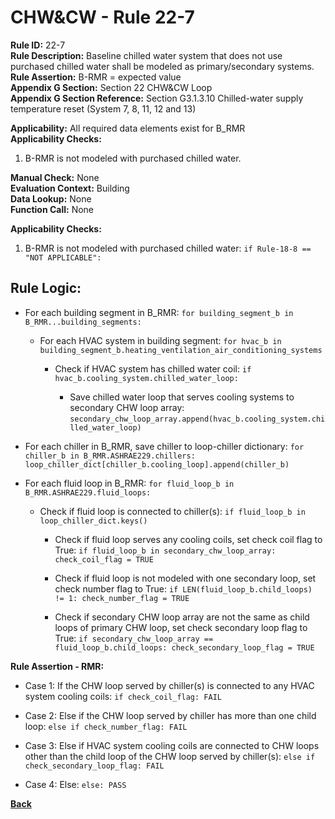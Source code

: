 
# CHW&CW - Rule 22-7  

**Rule ID:** 22-7  
**Rule Description:** Baseline chilled water system that does not use purchased chilled water shall be modeled as primary/secondary systems.  
**Rule Assertion:** B-RMR = expected value  
**Appendix G Section:** Section 22 CHW&CW Loop  
**Appendix G Section Reference:** Section G3.1.3.10 Chilled-water supply temperature reset (System 7, 8, 11, 12 and 13)  

**Applicability:** All required data elements exist for B_RMR  
**Applicability Checks:**  

1. B-RMR is not modeled with purchased chilled water.

**Manual Check:** None  
**Evaluation Context:** Building  
**Data Lookup:** None  
**Function Call:** None  

**Applicability Checks:**  

1. B-RMR is not modeled with purchased chilled water: `if Rule-18-8 == "NOT APPLICABLE":`

## Rule Logic:  

- For each building segment in B_RMR: `for building_segment_b in B_RMR...building_segments:`

  - For each HVAC system in building segment: `for hvac_b in building_segment_b.heating_ventilation_air_conditioning_systems`

    - Check if HVAC system has chilled water coil: `if hvac_b.cooling_system.chilled_water_loop:`

      - Save chilled water loop that serves cooling systems to secondary CHW loop array: `secondary_chw_loop_array.append(hvac_b.cooling_system.chilled_water_loop)`

- For each chiller in B_RMR, save chiller to loop-chiller dictionary: `for chiller_b in B_RMR.ASHRAE229.chillers: loop_chiller_dict[chiller_b.cooling_loop].append(chiller_b)`

- For each fluid loop in B_RMR: `for fluid_loop_b in B_RMR.ASHRAE229.fluid_loops:`

  - Check if fluid loop is connected to chiller(s): `if fluid_loop_b in loop_chiller_dict.keys()`

    - Check if fluid loop serves any cooling coils, set check coil flag to True: `if fluid_loop_b in secondary_chw_loop_array: check_coil_flag = TRUE`

    - Check if fluid loop is not modeled with one secondary loop, set check number flag to True: `if LEN(fluid_loop_b.child_loops) != 1: check_number_flag = TRUE`

    - Check if secondary CHW loop array are not the same as child loops of primary CHW loop, set check secondary loop flag to True: `if secondary_chw_loop_array == fluid_loop_b.child_loops: check_secondary_loop_flag = TRUE`

**Rule Assertion - RMR:**

- Case 1: If the CHW loop served by chiller(s) is connected to any HVAC system cooling coils: `if check_coil_flag: FAIL`

- Case 2: Else if the CHW loop served by chiller has more than one child loop: `else if check_number_flag: FAIL`

- Case 3: Else if HVAC system cooling coils are connected to CHW loops other than the child loop of the CHW loop served by chiller(s): `else if check_secondary_loop_flag: FAIL`

- Case 4: Else: `else: PASS`

**[Back](../_toc.md)**
